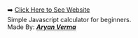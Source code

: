 ➡️ <a href="https://aryanvarma7272.github.io/Javascript-Calculator/">Click Here to See Website</a><br/>
Simple Javascript calculator for beginners.<br/>
Made By: <B><em><a href="https://www.linkedin.com/in/its-aryan-verma/">Aryan Verma</a></em></B>
